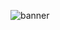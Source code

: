 ![banner](https://user-images.githubusercontent.com/48364609/174194612-dbaca4f3-42f6-4927-bac0-a6ca1b160ebd.png)
